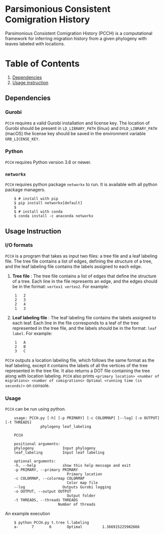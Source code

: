 # Parsimonious Consistent Comigration History

Parsimonious Consistent Comigration History (PCCH) is a computational framework for inferring migration history from a given phylogeny with leaves labeled with locations.

# Table of Contents
1. [Dependencies](##dependencies)
2. [Usage instruction](##usage-instruction)

## Dependencies

### Gurobi

`PCCH` requires a valid Gurobi installation and license key. The location of Gurobi should be present in `LD_LIBRARY_PATH` (linux) and `DYLD_LIBRARY_PATH` (macOS) the license key should be saved in the environment variable `GRB_LICENSE_KEY`.

### Python

`PCCH` requires Python version 3.6 or newer.

### `networkx`

`PCCH` requires python package `networkx` to run. It is available with all python package managers.

        $ # install with pip
        $ pip install networkx[default]
        $
        $ # install with conda
        $ conda install -c anaconda networkx




## Usage Instruction

### I/O formats

`PCCH` is a program that takes as input two files: a tree file and a leaf labeling file. The tree file contains a list of edges, defining the structure of a tree, and the leaf labeling file contains the labels assigned to each edge. 

1. **Tree file** : The tree file contains a list of edges that define the structure of a tree. Each line in the file represents an edge, and the edges should be in the format: `vertex1 vertex2`. For example:

        1   2
        2   3
        2   4 
        1   3

2. **Leaf labeling file** : The leaf labeling file contains the labels assigned to each leaf. Each line in the file corresponds to a leaf of the tree represented in the tree file, and the labels should be in the format: `leaf label`. For example:

        1   A
        2   B
        3   C

`PCCH` outputs a location labeling file, which follows the same format as the leaf labeling, except it contains the labels of all the vertices of the tree represented in the tree file. It also returns a DOT file containing the tree along with location labeling. `PCCH` also prints `<primary location> <number of migrations> <number of comigrations> Optimal <running time (in seconds)>` on console.

### Usage

`PCCH` can be run using python.

        usage: PCCH.py [-h] [-p PRIMARY] [-c COLORMAP] [--log] [-o OUTPUT] [-t THREADS]
                    phylogeny leaf_labeling

        PCCH

        positional arguments:
        phylogeny             Input phylogeny
        leaf_labeling         Input leaf labeling

        optional arguments:
        -h, --help            show this help message and exit
        -p PRIMARY, --primary PRIMARY
                                Primary location
        -c COLORMAP, --colormap COLORMAP
                                Color map file
        --log                 Outputs Gurobi logging
        -o OUTPUT, --output OUTPUT
                                Output folder
        -t THREADS, --threads THREADS
                            Number of threads

An example execution

        $ python PCCH.py t.tree l.labeling
        a-      7       6       Optimal         1.366915225982666
        